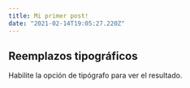 ```yaml
---
title: Mi primer post!
date: "2021-02-14T19:05:27.220Z"
---
```


## Reemplazos tipográficos

Habilite la opción de tipógrafo para ver el resultado.
